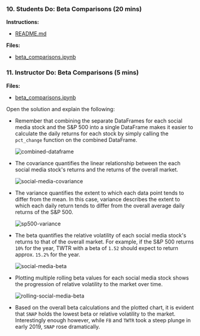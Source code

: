 ### 10. Students Do: Beta Comparisons (20 mins)

**Instructions:**

* [README.md](Activities/10-Stu_Beta/README.md)

**Files:**

* [beta_comparisons.ipynb](Activities/10-Stu_Beta/Unsolved/beta_comparisons.ipynb)

### 11. Instructor Do: Beta Comparisons (5 mins)

**Files:**

* [beta_comparisons.ipynb](Activities/10-Stu_Beta/Solved/beta_comparisons.ipynb)

Open the solution and explain the following:

* Remember that combining the separate DataFrames for each social media stock and the S&P 500 into a single DataFrame makes it easier to calculate the daily returns for each stock by simply calling the `pct_change` function on the combined DataFrame.

  ![combined-dataframe](Images/combined-dataframe.png)

* The covariance quantifies the linear relationship between the each social media stock's returns and the returns of the overall market.

  ![social-media-covariance](Images/social-media-covariance.png)

* The variance quantifies the extent to which each data point tends to differ from the mean. In this case, variance describes the extent to which each daily return tends to differ from the overall average daily returns of the S&P 500.

  ![sp500-variance](Images/sp500-variance.png)

* The beta quantifies the relative volatility of each social media stock's returns to that of the overall market. For example, if the S&P 500 returns `10%` for the year, TWTR with a beta of `1.52` should expect to return approx. `15.2%` for the year.

  ![social-media-beta](Images/social-media-beta.png)

* Plotting multiple rolling beta values for each social media stock shows the progression of relative volatility to the market over time.

  ![rolling-social-media-beta](Images/rolling-social-media-beta.png)

* Based on the overall beta calculations and the plotted chart, it is evident that `SNAP` holds the lowest beta or relative volatility to the market. Interestingly enough however, while `FB` and `TWTR` took a steep plunge in early 2019, `SNAP` rose dramatically.
